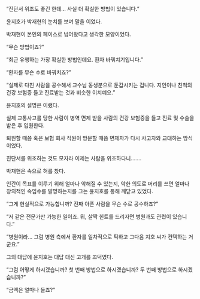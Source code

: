 “진단서 위조도 좋긴 한데… 사실 더 확실한 방법이 있습니다.”

윤지호가 박재현의 눈치를 보며 말을 이었다.

박재현이 본인의 페이스로 넘어왔다고 생각한 모양이었다.

“무슨 방법이죠?”

“최근 유행하는 가장 확실한 방법인데요. 환자 바꿔치기입니다.”

“환자를 무슨 수로 바꿔치죠?”

“실제로 다친 사람을 공수해서 교수님 동생분으로 둔갑시키는 겁니다. 지인이나 친척의 건강 보험증 들고 진료받는 것과 비슷한 이치예요.”

윤지호의 설명은 이랬다.

실제 교통사고를 당한 사람이 병역 면제 받을 사람의 건강 보험증을 들고 진료 및 수술을 받은 후 입원한다.

퇴원할 때쯤 혹은 보험 회사 직원이 방문할 때쯤 면제자가 다시 사고자와 교대하는 방식이었다.

진단서를 위조하는 것도 모자라 이제는 사람을 위조하다니…….

박재현은 속으로 혀를 찼다.

인간이 목표를 이루기 위해 얼마나 악해질 수 있는지, 악한 의도로 머리를 쓰면 얼마나 창의적인 속임수를 발명하는지를 그는 윤지호를 통해 깨닫고 있었다.

“그게 현실적으로 가능합니까? 진짜 아픈 사람을 무슨 수로 공수하죠?”

“저 같은 전문가만 가능한 일이죠. 뭐, 살짝 힌트를 드리자면 병원과도 관련이 있습니다.”

“병원이라… 그럼 병원 측에서 환자를 일차적으로 픽하고 그다음 지호 씨가 컨택하는 거군요.”

그의 대답에 윤지호는 대답 대신 고개를 끄덕였다.

“그럼 어떻게 하시겠습니까? 첫 번째 방법으로 하시겠습니까? 두 번째 방법으로 하시겠습니까?”

“금액은 얼마나 들죠?”